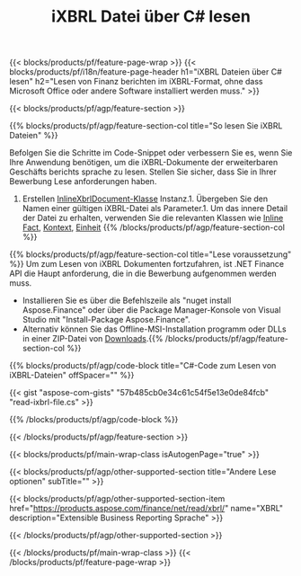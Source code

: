 ﻿---
title: iXBRL Datei über C# lesen
description: Beispielcode für das Lesen von iXBRL-Dateien. Verwenden Sie API Beispiel code, um Batch iXBRL-Dateien in .NET-basierten Anwendungen zu lesen. 
url: /de/net/read/ixbrl/
family: finance
platformtag: net
feature: read
informat: iXBRL
outformat: 
otherformats: 
---
{{< blocks/products/pf/feature-page-wrap >}}
{{< blocks/products/pf/i18n/feature-page-header h1="iXBRL Dateien über C# lesen" h2="Lesen von Finanz berichten im iXBRL-Format, ohne dass Microsoft Office oder andere Software installiert werden muss." >}}

{{< blocks/products/pf/agp/feature-section >}}

{{% blocks/products/pf/agp/feature-section-col title="So lesen Sie iXBRL Dateien" %}}

Befolgen Sie die Schritte im Code-Snippet oder verbessern Sie es, wenn Sie Ihre Anwendung benötigen, um die iXBRL-Dokumente der erweiterbaren Geschäfts berichts sprache zu lesen. Stellen Sie sicher, dass Sie in Ihrer Bewerbung Lese anforderungen haben.

1. Erstellen [InlineXbrlDocument-Klasse](https://apireference.aspose.com/finance/net/aspose.finance.xbrl.inline/inlinexbrldocument) Instanz.1. Übergeben Sie den Namen einer gültigen iXBRL-Datei als Parameter.1. Um das innere Detail der Datei zu erhalten, verwenden Sie die relevanten Klassen wie [Inline Fact](https://apireference.aspose.com/finance/net/aspose.finance.xbrl.inline/inlinefact), [Kontext](https://apireference.aspose.com/finance/net/aspose.finance.xbrl/context), [Einheit](https://apireference.aspose.com/finance/net/aspose.finance.xbrl/unit) 
{{% /blocks/products/pf/agp/feature-section-col %}}

{{% blocks/products/pf/agp/feature-section-col title="Lese voraussetzung" %}}
Um zum Lesen von iXBRL Dokumenten fortzufahren, ist .NET Finance API die Haupt anforderung, die in die Bewerbung aufgenommen werden muss. 
- Installieren Sie es über die Befehlszeile als "nuget install Aspose.Finance" oder über die Package Manager-Konsole von Visual Studio mit "Install-Package Aspose.Finance".
- Alternativ können Sie das Offline-MSI-Installation programm oder DLLs in einer ZIP-Datei von [Downloads](https://downloads.aspose.com/finance/net).{{% /blocks/products/pf/agp/feature-section-col %}}

{{% blocks/products/pf/agp/code-block title="C#-Code zum Lesen von iXBRL-Dateien" offSpacer="" %}}

{{< gist "aspose-com-gists" "57b485cb0e34c61c54f5e13e0de84fcb" "read-ixbrl-file.cs" >}}

{{% /blocks/products/pf/agp/code-block %}}

{{< /blocks/products/pf/agp/feature-section >}}

{{< blocks/products/pf/main-wrap-class isAutogenPage="true" >}}

{{< blocks/products/pf/agp/other-supported-section title="Andere Lese optionen" subTitle="" >}}

{{< blocks/products/pf/agp/other-supported-section-item href="https://products.aspose.com/finance/net/read/xbrl/" name="XBRL" description="Extensible Business Reporting Sprache" >}}

{{< /blocks/products/pf/agp/other-supported-section >}}

{{< /blocks/products/pf/main-wrap-class >}}
{{< /blocks/products/pf/feature-page-wrap >}}